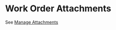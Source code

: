# Work Order Attachments

See [Manage Attachments](https://atd-dts.gitbook.io/signs-and-markings-tracker-help-guides/managing-work-orders/manage-attachments)



